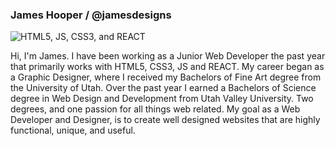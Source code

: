 ### James Hooper / @jamesdesigns


<img src="https://www.artistjameshooper.com/img/my-skills.png" alt="HTML5, JS, CSS3, and REACT" />

Hi, I'm James. I have been working as a Junior Web Developer the past year that primarily works with HTML5, CSS3, JS and REACT. My career began as a Graphic Designer, where I received my Bachelors of Fine Art degree from the University of Utah. Over the past year I earned a Bachelors of Science degree in Web Design and Development from Utah Valley University. Two degrees, and one passion for all things web related. My goal as a Web Developer and Designer, is to create well designed websites that are highly functional, unique, and useful. 



